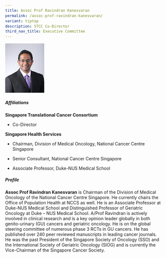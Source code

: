 ```yaml
---
title: Assoc Prof Ravindran Kanesvaran
permalink: /assoc-prof-ravindran-kanesvaran/
variant: tiptap
description: STCC Co-Director
third_nav_title: Executive Committee
---
```

<p></p>
<div class="isomer-image-wrapper">
<img style="width: 25%;" height="auto" width="100%" alt="STCC Co-Director" src="/images/Leaders/EXCO 600x450/Associate_Prof_Ravindran_Kanesvaran.jpg">
</div>
<h5>Affiliations</h5>
<p><strong>Singapore Translational Cancer Consortium</strong>
</p>
<ul data-tight="true" class="tight">
<li>
<p>Co-Director</p>
</li>
</ul>
<p><strong>Singapore Health Services</strong>
</p>
<ul data-tight="true" class="tight">
<li>
<p>Chairman, Division of Medical Oncology, National Cancer Centre Singapore</p>
</li>
<li>
<p>Senior Consultant, National Cancer Centre Singapore</p>
</li>
<li>
<p>Associate Professor, Duke-NUS Medical School</p>
<p></p>
</li>
</ul>
<h5>Profile</h5>
<p><strong>Assoc Prof Ravindran Kanesvaran</strong> is Chairman of the Division
of Medical Oncology of the National Cancer Centre Singapore. He currently
chairs the Office of Population Health at NCCS as well. He is an Associate
Professor at Duke-NUS Medical School and Distinguished Professor of Geriatric
Oncology at Duke – NUS Medical School. A/Prof Ravindran is actively involved
in clinical research and is a key opinion leader globally in both genito-urinary
(GU) cancers and geriatric oncology. He is on the global steering committee
of numerous phase 3 RCTs in GU cancers. He has published over 240 peer
reviewed manuscripts in leading cancer journals. He was the past President
of the Singapore Society of Oncology (SSO) and the International Society
of Geriatric Oncology (SIOG) and is currently the Vice-Chairman of the
Singapore Cancer Society.</p>